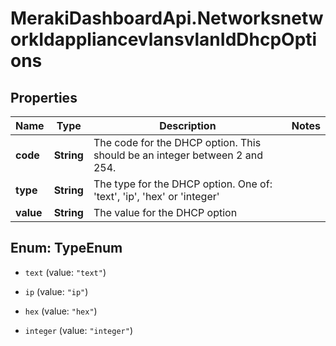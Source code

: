 # MerakiDashboardApi.NetworksnetworkIdappliancevlansvlanIdDhcpOptions

## Properties
Name | Type | Description | Notes
------------ | ------------- | ------------- | -------------
**code** | **String** | The code for the DHCP option. This should be an integer between 2 and 254. | 
**type** | **String** | The type for the DHCP option. One of: 'text', 'ip', 'hex' or 'integer' | 
**value** | **String** | The value for the DHCP option | 


<a name="TypeEnum"></a>
## Enum: TypeEnum


* `text` (value: `"text"`)

* `ip` (value: `"ip"`)

* `hex` (value: `"hex"`)

* `integer` (value: `"integer"`)




